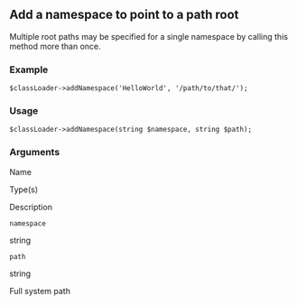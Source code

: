 Add a namespace to point to a path root
---------------------------------------

Multiple root paths may be specified for a single namespace by calling this method more than once.

### Example

    $classLoader->addNamespace('HelloWorld', '/path/to/that/');

### Usage

    $classLoader->addNamespace(string $namespace, string $path);

### Arguments

Name

Type(s)

Description

`namespace`

string

`path`

string

Full system path

